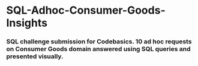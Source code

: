 # SQL-Adhoc-Consumer-Goods-Insights
### SQL challenge submission for Codebasics. 10 ad hoc requests on Consumer Goods domain answered using SQL queries and presented visually.
